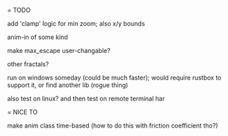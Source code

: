 = TODO

add 'clamp' logic for min zoom; also x/y bounds

anim-in of some kind

make max_escape user-changable?

other fractals?

run on windows someday (could be much faster); 
would require rustbox to support it, or find another lib (rogue thing)

also test on linux?
and then test on remote terminal har

= NICE TO

make anim class time-based (how to do this with friction coefficient tho?)
